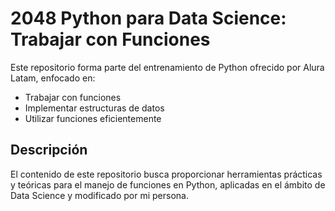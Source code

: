 # 2048 Python para Data Science: Trabajar con Funciones

Este repositorio forma parte del entrenamiento de Python ofrecido por Alura Latam, enfocado en:
- Trabajar con funciones
- Implementar estructuras de datos
- Utilizar funciones eficientemente

## Descripción
El contenido de este repositorio busca proporcionar herramientas prácticas y teóricas para el manejo de funciones en Python, aplicadas en el ámbito de Data Science y modificado por mi persona.

